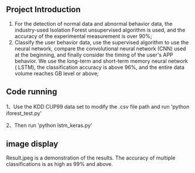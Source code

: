 ## Project Introduction

1. For the detection of normal data and abnormal behavior data, the industry-used Isolation Forest unsupervised algorithm is used, and the accuracy of the experimental measurement is over 90%;
2. Classify the user behavior data, use the supervised algorithm to use the neural network, compare the convolutional neural network (CNN) used at the beginning, and finally consider the timing of the user's APP behavior. We use the long-term and short-term memory neural network ( LSTM), the classification accuracy is above 96%, and the entire data volume reaches GB level or above;

##  Code running

1、Use the KDD CUP99 data set to modify the .csv file path and run 'python iforest_test.py'

2、Then run 'python lstm_keras.py'

## image display

Result.jpeg is a demonstration of the results. The accuracy of multiple classifications is as high as 99% and above.